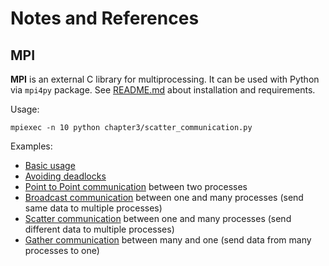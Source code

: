 # Notes and References

## MPI

**MPI** is an external C library for multiprocessing. It can be used with
Python via `mpi4py` package. See [README.md](README.md#requirements) about
installation and requirements.

Usage:
```
mpiexec -n 10 python chapter3/scatter_communication.py
```

Examples:

 - [Basic usage](chapter3/mpi4py_basic_usage.py)
 - [Avoiding deadlocks](chapter3/mpi4py_avoiding_deadlock.py)
 - [Point to Point communication](chapter3/mpi4py_communication_point_to_point.py)
   between two processes
 - [Broadcast communication](chapter3/mpi4py_communication_broacast.py) between
   one and many processes (send same data to multiple processes)
 - [Scatter communication](chapter3/mpi4py_communication_scatter.py) between
   one and many processes (send different data to multiple processes)
 - [Gather communication](chapter3/mpi4py_communication_gather) between many
   and one (send data from many processes to one)
